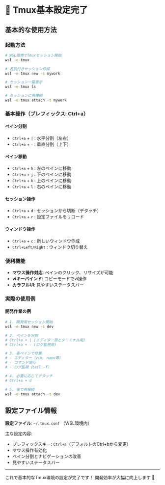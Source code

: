 # 🚀 Tmux基本設定完了

## 基本的な使用方法

### 起動方法

```bash
# WSL環境でTmuxセッション開始
wsl -e tmux

# 名前付きセッション作成
wsl -e tmux new -s mywork

# セッション一覧表示
wsl -e tmux ls

# セッションに再接続
wsl -e tmux attach -t mywork
```

### 基本操作（プレフィックス: Ctrl+a）

#### ペイン分割

- `Ctrl+a` + `|` : 水平分割（左右）
- `Ctrl+a` + `-` : 垂直分割（上下）

#### ペイン移動

- `Ctrl+a` + `h` : 左のペインに移動
- `Ctrl+a` + `j` : 下のペインに移動
- `Ctrl+a` + `k` : 上のペインに移動
- `Ctrl+a` + `l` : 右のペインに移動

#### セッション操作

- `Ctrl+a` + `d` : セッションから切断（デタッチ）
- `Ctrl+a` + `r` : 設定ファイルをリロード

#### ウィンドウ操作

- `Ctrl+a` + `c` : 新しいウィンドウ作成
- `Ctrl+Left/Right` : ウィンドウ切り替え

### 便利機能

- **マウス操作対応**: ペインのクリック、リサイズが可能
- **viキーバインド**: コピーモードでvi操作
- **カラフルUI**: 見やすいステータスバー

### 実際の使用例

#### 開発作業の例

```bash
# 1. 開発用セッション開始
wsl -e tmux new -s dev

# 2. ペインを分割
# Ctrl+a + | (エディター用とターミナル用)
# Ctrl+a + - (ログ監視用)

# 3. 各ペインで作業
# - エディター（vim, nano等）
# - コマンド実行
# - ログ監視（tail -f）

# 4. 必要に応じてデタッチ
# Ctrl+a + d

# 5. 後で再接続
wsl -e tmux attach -t dev
```

## 設定ファイル情報

**設定ファイル**: `~/.tmux.conf` （WSL環境内）

主な設定内容:

- プレフィックスキー: `Ctrl+a`（デフォルトのCtrl+bから変更）
- マウス操作有効化
- ペイン分割とナビゲーションの改善
- 見やすいステータスバー

---

これで基本的なTmux環境の設定が完了です！
開発効率が大幅に向上します 🎉
